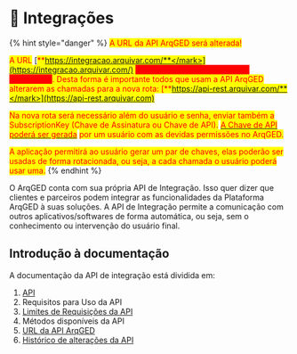 # 🧩 Integrações

{% hint style="danger" %}
<mark style="color:red;">A URL da API ArqGED será alterada!</mark>

<mark style="color:red;">A URL</mark> [<mark style="color:red;">**https://integracao.arquivar.com/**</mark>](https://integracao.arquivar.com/) <mark style="color:red;background-color:red;">**estará disponível somente até 31/12/2024**</mark><mark style="color:red;">. Desta forma é importante todos que usam a API ArqGED alterarem as chamadas para a nova rota:</mark> [<mark style="color:red;">**https://api-rest.arquivar.com/**</mark>](https://api-rest.arquivar.com)

<mark style="color:red;">Na nova rota será necessário além do usuário e senha, enviar também a SubscriptionKey (Chave de Assinatura ou Chave de API).</mark> [<mark style="color:red;">A Chave de API poderá ser gerada</mark>](broken-reference) <mark style="color:red;">por um usuário com as devidas permissões no ArqGED.</mark>&#x20;

<mark style="color:red;">A aplicação permitirá ao usuário gerar um par de chaves, elas poderão ser usadas de forma rotacionada, ou seja, a cada chamada o usuário poderá usar uma.</mark> &#x20;
{% endhint %}

O ArqGED conta com sua própria API de Integração. Isso quer dizer que clientes e parceiros podem integrar as funcionalidades da Plataforma ArqGED à suas soluções. A API de Integração permite a comunicação com outros aplicativos/softwares de forma automática, ou seja, sem o conhecimento ou intervenção do usuário final.

## Introdução à documentação

A documentação da API de integração está dividida em:

1. [API](../administracao/api.md)
2. Requisitos para Uso da API
3. [Limites de Requisições da API](limites-de-requisicoes-da-api.md)
4. Métodos disponíveis da API&#x20;
5. [URL da API ArqGED](url-da-api-arqged.md)
6. [Histórico de alterações da API ](historico-de-alteracoes-da-api.md)
